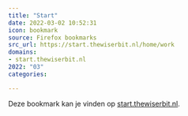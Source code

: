 ```yaml
---
title: "Start"
date: 2022-03-02 10:52:31
icon: bookmark
source: Firefox bookmarks
src_url: https://start.thewiserbit.nl/home/work
domains:
- start.thewiserbit.nl
2022: "03"
categories:

---
```

Deze bookmark kan je vinden op [start.thewiserbit.nl](https://start.thewiserbit.nl/home/work).
